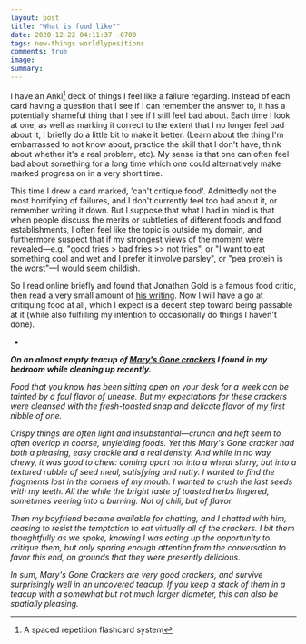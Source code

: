 ```yaml
---
layout: post
title: "What is food like?"
date: 2020-12-22 04:11:37 -0700
tags: new-things worldlypositions
comments: true
image:
summary:
---
```

I have an Anki[^1] deck of things I feel like a failure regarding. Instead of each card having a question that I see if I can remember the answer to, it has a potentially shameful thing that I see if I still feel bad about. Each time I look at one, as well as marking it correct to the extent that I no longer feel bad about it, I briefly do a little bit to make it better. (Learn about the thing I'm embarrassed to not know about, practice the skill that I don't have, think about whether it's a real problem, etc). My sense is that one can often feel bad about something for a long time which one could alternatively make marked progress on in a very short time.<!--ex-->

This time I drew a card marked, 'can't critique food'. Admittedly not the most horrifying of failures, and I don't currently feel too bad about it, or remember writing it down. But I suppose that what I had in mind is that when people discuss the merits or subtleties of different foods and food establishments, I often feel like the topic is outside my domain, and furthermore suspect that if my strongest views of the moment were revealed&mdash;e.g. "good fries > bad fries >> not fries", or "I want to eat something cool and wet and I prefer it involve parsley", or "pea protein is the worst"&mdash;I would seem childish.

So I read online briefly and found that Jonathan Gold is a famous food critic, then read a very small amount of [his writing](https://www.eater.com/2018/7/23/17600982/jonathan-gold-best-work-reviews-writing). Now I will have a go at critiquing food at all, which I expect is a decent step toward being passable at it (while also fulfilling my intention to occasionally do things I haven't done).

*

***On an almost empty teacup of [Mary's Gone crackers](https://www.marysgonecrackers.com/) I found in my bedroom while cleaning up recently.***

*Food that you know has been sitting open on your desk for a week can be tainted by a foul flavor of unease. But my expectations for these crackers were cleansed with the fresh-toasted snap and delicate flavor of my first nibble of one.*

*Crispy things are often light and insubstantial&mdash;crunch and heft seem to often overlap in coarse, unyielding foods. Yet this Mary's Gone cracker had both a pleasing, easy crackle and a real density. And while in no way chewy, it was good to chew: coming apart not into a wheat slurry, but into a textured rubble of seed meal, satisfying and nutty. I wanted to find the fragments lost in the corners of my mouth. I wanted to crush the last seeds with my teeth. All the while the bright taste of toasted herbs lingered, sometimes veering into a burning. Not of chili, but of flavor.*

*Then my boyfriend became available for chatting, and I chatted with him, ceasing to resist the temptation to eat virtually all of the crackers. I bit them thoughtfully as we spoke, knowing I was eating up the opportunity to critique them, but only sparing enough attention from the conversation to favor this end, on grounds that they were presently delicious.*

*In sum, Mary's Gone Crackers are very good crackers, and survive surprisingly well in an uncovered teacup. If you keep a stack of them in a teacup with a somewhat but not much larger diameter, this can also be spatially pleasing.*

[^1]: A spaced repetition flashcard system
